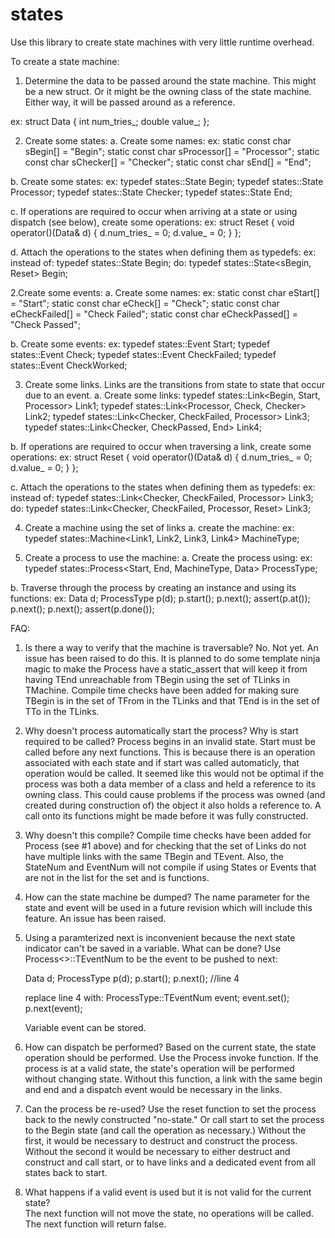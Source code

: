 # states

Use this library to create state machines with very little runtime overhead.

To create a state machine:
1. Determine the data to be passed around the state machine.  This might be a new struct.  Or it might be the owning class of the state machine.  
Either way, it will be passed around as a reference.

ex:
struct Data
{
    int num_tries_;
    double value_;
};

2. Create some states:
a. Create some names:
ex:
static const char sBegin[] = "Begin";
static const char sProcessor[] = "Processor";
static const char sChecker[] = "Checker";
static const char sEnd[] = "End";

b. Create some states:
ex:
typedef states::State<sBegin> Begin;
typedef states::State<sProcessor> Processor;
typedef states::State<sChecker> Checker;
typedef states::State<sEnd> End;

c. If operations are required to occur when arriving at a state or using dispatch (see below), create some operations:
ex:
struct Reset
{
void operator()(Data& d) { d.num_tries_ = 0; d.value_ = 0; }
};

d. Attach the operations to the states when defining them as typedefs:
ex:
instead of:
typedef states::State<sBegin> Begin;
do:
typedef states::State<sBegin, Reset> Begin;

2.Create some events:
a. Create some names:
ex:
static const char eStart[] = "Start";
static const char eCheck[] = "Check";
static const char eCheckFailed[] = "Check Failed";
static const char eCheckPassed[] = "Check Passed";

b. Create some events:
ex:
typedef states::Event<eStart> Start;
typedef states::Event<eCheck> Check;
typedef states::Event<eCheckFailed> CheckFailed;
typedef states::Event<eCheckWorked> CheckWorked;

3. Create some links.  Links are the transitions from state to state that occur due to an event.
a. Create some links:
typedef states::Link<Begin, Start, Processor> Link1;
typedef states::Link<Processor, Check, Checker> Link2;
typedef states::Link<Checker, CheckFailed, Processor> Link3;
typedef states::Link<Checker, CheckPassed, End> Link4;

b. If operations are required to occur when traversing a link, create some operations:
ex:
struct Reset
{
void operator()(Data& d) { d.num_tries_ = 0; d.value_ = 0; }
};

c. Attach the operations to the states when defining them as typedefs:
ex:
instead of:
typedef states::Link<Checker, CheckFailed, Processor> Link3;
do:
typedef states::Link<Checker, CheckFailed, Processor, Reset> Link3;

4. Create a machine using the set of links
a. create the machine:
ex:
typedef states::Machine<Link1, Link2, Link3, Link4> MachineType;

5. Create a process to use the machine:
a. Create the process using:
ex:
typedef states::Process<Start, End, MachineType, Data> ProcessType;

b. Traverse through the process by creating an instance and using its functions:
ex:
Data d;
ProcessType p(d);
p.start();
p.next<Start>();
assert(p.at<Processor>());
p.next<Check>();
p.next<CheckPassed>();
assert(p.done());

FAQ:
1. Is there a way to verify that the machine is traversable?
    No. Not yet.  An issue has been raised to do this.  It is planned to do some template ninja magic to make the Process have a 
    static_assert that will keep it from having TEnd unreachable from TBegin using the set of TLinks in TMachine.  Compile time
    checks have been added for making sure TBegin is in the set of TFrom in the TLinks and that TEnd is in the set of TTo in the
    TLinks.  
    
2. Why doesn't process automatically start the process?  Why is start required to be called?
    Process begins in an invalid state.  Start must be called before any next functions.  This is because there is an operation
    associated with each state and if start was called automaticly, that operation would be called.  It seemed like this would
    not be optimal if the process was both a data member of a class and held a reference to its owning class.  This could cause
    problems if the process was owned (and created during construction of) the object it also holds a reference to.  A call onto 
    its functions might be made before it was fully constructed.
    
3. Why doesn't this compile?
    Compile time checks have been added for Process (see #1 above) and for checking that the set of Links do not have 
    multiple links with the same TBegin and TEvent.  Also, the StateNum and EventNum will not compile if using States or Events
    that are not in the list for the set and is functions.
    
4. How can the state machine be dumped?
    The name parameter for the state and event will be used in a future revision which will include this feature.  An issue has
    been raised.
    
5. Using a paramterized next is inconvenient because the next state indicator can't be saved in a variable.  What can be done?
    Use Process<>::TEventNum to be the event to be pushed to next:
    
    Data d;
    ProcessType p(d);
    p.start();
    p.next<Start>(); //line 4
    
    replace line 4 with:
    ProcessType::TEventNum event;
    event.set<Start>();
    p.next(event);
    
    Variable event can be stored.
    
6. How can dispatch be performed?  Based on the current state, the state operation should be performed.
    Use the Process invoke function.  If the process is at a valid state, the state's operation will be performed without 
    changing state.  Without this function, a link with the same begin and end and a dispatch event would be necessary
    in the links.
    
7. Can the process be re-used?
    Use the reset function to set the process back to the newly constructed "no-state."  Or call start to set the process
    to the Begin state (and call the operation as necessary.)  Without the first, it would be necessary to destruct and
    construct the process.  Without the second it would be necessary to either destruct and construct and call start, or
    to have links and a dedicated event from all states back to start.
    
  8. What happens if a valid event is used but it is not valid for the current state?  
      The next function will not move the state, no operations will be called.  The next function will return false.
